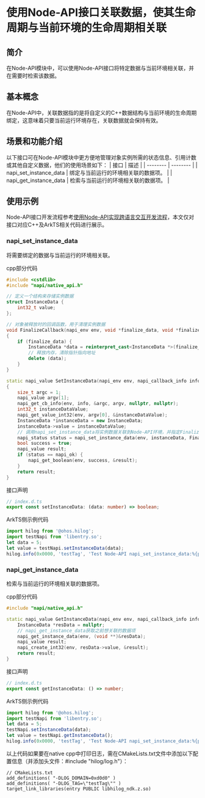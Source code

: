 # 使用Node-API接口关联数据，使其生命周期与当前环境的生命周期相关联

## 简介

在Node-API模块中，可以使用Node-API接口将特定数据与当前环境相关联，并在需要时检索该数据。

## 基本概念

在Node-API中，关联数据指的是将自定义的C++数据结构与当前环境的生命周期绑定，这意味着只要当前运行环境存在，关联数据就会保持有效。

## 场景和功能介绍

以下接口可在Node-API模块中更方便地管理对象实例所需的状态信息、引用计数或其他自定义数据，他们的使用场景如下：
| 接口 | 描述 |
| -------- | -------- |
| napi_set_instance_data | 绑定与当前运行的环境相关联的数据项。 |
| napi_get_instance_data | 检索与当前运行的环境相关联的数据项。 |

## 使用示例

Node-API接口开发流程参考[使用Node-API实现跨语言交互开发流程](use-napi-process.md)，本文仅对接口对应C++及ArkTS相关代码进行展示。

### napi_set_instance_data

将需要绑定的数据与当前运行的环境相关联。

cpp部分代码

```cpp
#include <cstdlib>
#include "napi/native_api.h"

// 定义一个结构来存储实例数据
struct InstanceData {
    int32_t value;
};

// 对象被释放时的回调函数，用于清理实例数据
void FinalizeCallback(napi_env env, void *finalize_data, void *finalize_hint)
{
    if (finalize_data) {
        InstanceData *data = reinterpret_cast<InstanceData *>(finalize_data);
        // 释放内存，清除指针指向地址
        delete (data);
    }
}

static napi_value SetInstanceData(napi_env env, napi_callback_info info)
{
    size_t argc = 1;
    napi_value argv[1];
    napi_get_cb_info(env, info, &argc, argv, nullptr, nullptr);
    int32_t instanceDataValue;
    napi_get_value_int32(env, argv[0], &instanceDataValue);
    InstanceData *instanceData = new InstanceData;
    instanceData->value = instanceDataValue;
    // 调用napi_set_instance_data将实例数据关联到Node-API环境，并指定FinalizeCallback函数
    napi_status status = napi_set_instance_data(env, instanceData, FinalizeCallback, nullptr);
    bool success = true;
    napi_value result;
    if (status == napi_ok) {
        napi_get_boolean(env, success, &result);
    }
    return result;
}
```

接口声明

```ts
// index.d.ts
export const setInstanceData: (data: number) => boolean;
```

ArkTS侧示例代码

```ts
import hilog from '@ohos.hilog';
import testNapi from 'libentry.so';
let data = 5;
let value = testNapi.setInstanceData(data);
hilog.info(0x0000, 'testTag', 'Test Node-API napi_set_instance_data:%{public}s', value);
```

### napi_get_instance_data

检索与当前运行的环境相关联的数据项。

cpp部分代码

```cpp
#include "napi/native_api.h"

static napi_value GetInstanceData(napi_env env, napi_callback_info info) {
    InstanceData *resData = nullptr;
    // napi_get_instance_data获取之前想关联的数据项
    napi_get_instance_data(env, (void **)&resData);
    napi_value result;
    napi_create_int32(env, resData->value, &result);
    return result;
}
```

接口声明

```ts
// index.d.ts
export const getInstanceData: () => number;
```

ArkTS侧示例代码

```ts
import hilog from '@ohos.hilog';
import testNapi from 'libentry.so';
let data = 5;
testNapi.setInstanceData(data);
let value = testNapi.getInstanceData();
hilog.info(0x0000, 'testTag', 'Test Node-API napi_set_instance_data:%{public}d', value);
```

以上代码如果要在native cpp中打印日志，需在CMakeLists.txt文件中添加以下配置信息（并添加头文件：#include "hilog/log.h"）：

```text
// CMakeLists.txt
add_definitions( "-DLOG_DOMAIN=0xd0d0" )
add_definitions( "-DLOG_TAG=\"testTag\"" )
target_link_libraries(entry PUBLIC libhilog_ndk.z.so)
```
